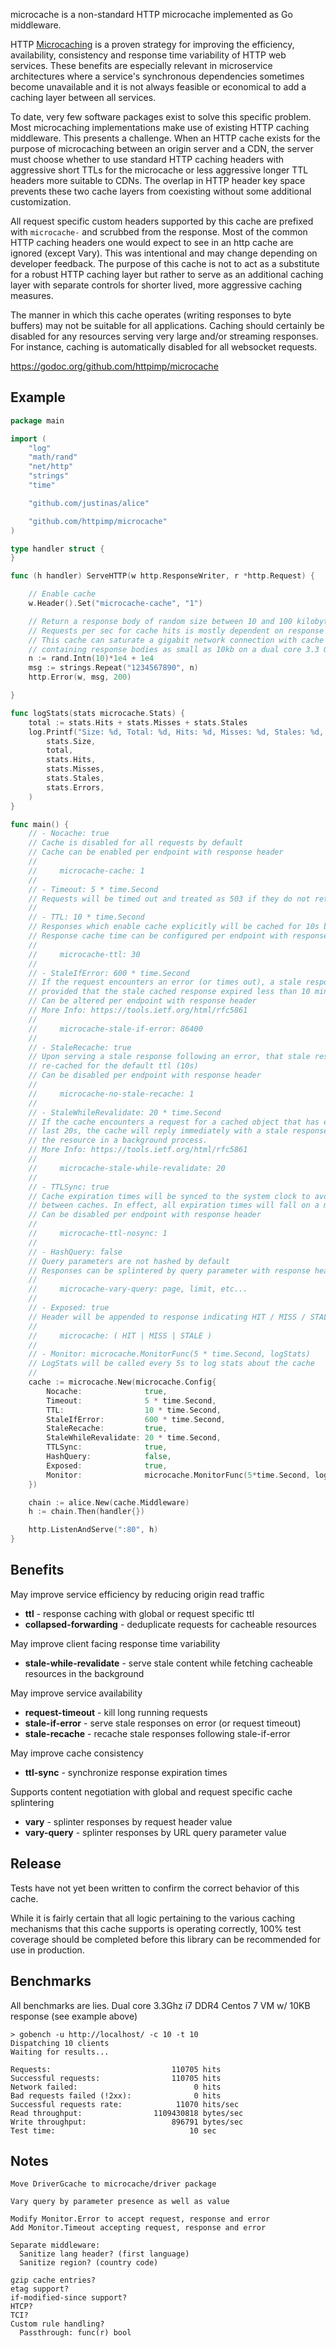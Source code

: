 microcache is a non-standard HTTP microcache implemented as Go middleware.

HTTP [Microcaching](https://www.nginx.com/blog/benefits-of-microcaching-nginx/)
is a proven strategy for improving the efficiency, availability, consistency and
response time variability of HTTP web services. These benefits are especially relevant
in microservice architectures where a service's synchronous dependencies sometimes
become unavailable and it is not always feasible or economical to add a caching layer
between all services.

To date, very few software packages exist to solve this specific problem. Most
microcaching implementations make use of existing HTTP caching middleware. This presents
a challenge. When an HTTP cache exists for the purpose of microcaching between an
origin server and a CDN, the server must choose whether to use standard HTTP caching
headers with aggressive short TTLs for the microcache or less aggressive longer TTL
headers more suitable to CDNs. The overlap in HTTP header key space prevents these two
cache layers from coexisting without some additional customization.

All request specific custom headers supported by this cache are prefixed with
```microcache-``` and scrubbed from the response. Most of the common HTTP caching
headers one would expect to see in an http cache are ignored (except Vary). This
was intentional and may change depending on developer feedback. The purpose of this
cache is not to act as a substitute for a robust HTTP caching layer but rather
to serve as an additional caching layer with separate controls for shorter lived,
more aggressive caching measures.

The manner in which this cache operates (writing responses to byte buffers) may not be
suitable for all applications. Caching should certainly be disabled for any resources
serving very large and/or streaming responses. For instance, caching is automatically
disabled for all websocket requests.

https://godoc.org/github.com/httpimp/microcache

## Example

```go
package main

import (
	"log"
	"math/rand"
	"net/http"
	"strings"
	"time"

	"github.com/justinas/alice"

	"github.com/httpimp/microcache"
)

type handler struct {
}

func (h handler) ServeHTTP(w http.ResponseWriter, r *http.Request) {

	// Enable cache
	w.Header().Set("microcache-cache", "1")

	// Return a response body of random size between 10 and 100 kilobytes
	// Requests per sec for cache hits is mostly dependent on response size
	// This cache can saturate a gigabit network connection with cache hits
	// containing response bodies as small as 10kb on a dual core 3.3 Ghz i7 VM
	n := rand.Intn(10)*1e4 + 1e4
	msg := strings.Repeat("1234567890", n)
	http.Error(w, msg, 200)

}

func logStats(stats microcache.Stats) {
	total := stats.Hits + stats.Misses + stats.Stales
	log.Printf("Size: %d, Total: %d, Hits: %d, Misses: %d, Stales: %d, Errors: %d\n",
		stats.Size,
		total,
		stats.Hits,
		stats.Misses,
		stats.Stales,
		stats.Errors,
	)
}

func main() {
	// - Nocache: true
	// Cache is disabled for all requests by default
	// Cache can be enabled per endpoint with response header
	//
	//     microcache-cache: 1
	//
	// - Timeout: 5 * time.Second
	// Requests will be timed out and treated as 503 if they do not return within 5s
	//
	// - TTL: 10 * time.Second
	// Responses which enable cache explicitly will be cached for 10s by default
	// Response cache time can be configured per endpoint with response header
	//
	//     microcache-ttl: 30
	//
	// - StaleIfError: 600 * time.Second
	// If the request encounters an error (or times out), a stale response will be returned
	// provided that the stale cached response expired less than 10 minutes ago.
	// Can be altered per endpoint with response header
	// More Info: https://tools.ietf.org/html/rfc5861
	//
	//     microcache-stale-if-error: 86400
	//
	// - StaleRecache: true
	// Upon serving a stale response following an error, that stale response will be
	// re-cached for the default ttl (10s)
	// Can be disabled per endpoint with response header
	//
	//     microcache-no-stale-recache: 1
	//
	// - StaleWhileRevalidate: 20 * time.Second
	// If the cache encounters a request for a cached object that has expired in the
	// last 20s, the cache will reply immediately with a stale response and fetch
	// the resource in a background process.
	// More Info: https://tools.ietf.org/html/rfc5861
	//
	//     microcache-stale-while-revalidate: 20
	//
	// - TTLSync: true
	// Cache expiration times will be synced to the system clock to avoid inconsistency
	// between caches. In effect, all expiration times will fall on a multiple of 10s
	// Can be disabled per endpoint with response header
	//
	//     microcache-ttl-nosync: 1
	//
	// - HashQuery: false
	// Query parameters are not hashed by default
	// Responses can be splintered by query parameter with response header
	//
	//     microcache-vary-query: page, limit, etc...
	//
	// - Exposed: true
	// Header will be appended to response indicating HIT / MISS / STALE
	//
	//     microcache: ( HIT | MISS | STALE )
	//
	// - Monitor: microcache.MonitorFunc(5 * time.Second, logStats)
	// LogStats will be called every 5s to log stats about the cache
	//
	cache := microcache.New(microcache.Config{
		Nocache:              true,
		Timeout:              5 * time.Second,
		TTL:                  10 * time.Second,
		StaleIfError:         600 * time.Second,
		StaleRecache:         true,
		StaleWhileRevalidate: 20 * time.Second,
		TTLSync:              true,
		HashQuery:            false,
		Exposed:              true,
		Monitor:              microcache.MonitorFunc(5*time.Second, logStats),
	})

	chain := alice.New(cache.Middleware)
	h := chain.Then(handler{})

	http.ListenAndServe(":80", h)
}
```

## Benefits

May improve service efficiency by reducing origin read traffic

* **ttl** - response caching with global or request specific ttl
* **collapsed-forwarding** - deduplicate requests for cacheable resources

May improve client facing response time variability

* **stale-while-revalidate** - serve stale content while fetching cacheable resources in the background

May improve service availability

* **request-timeout** - kill long running requests
* **stale-if-error** - serve stale responses on error (or request timeout)
* **stale-recache** - recache stale responses following stale-if-error

May improve cache consistency

* **ttl-sync** - synchronize response expiration times

Supports content negotiation with global and request specific cache splintering

* **vary** - splinter responses by request header value
* **vary-query** - splinter responses by URL query parameter value

## Release

Tests have not yet been written to confirm the correct behavior of this cache.

While it is fairly certain that all logic pertaining to the various caching mechanisms
that this cache supports is operating correctly, 100% test coverage should be completed
before this library can be recommended for use in production.

## Benchmarks

All benchmarks are lies. Dual core 3.3Ghz i7 DDR4 Centos 7 VM w/ 10KB response (see example above)

```
> gobench -u http://localhost/ -c 10 -t 10
Dispatching 10 clients
Waiting for results...

Requests:                           110705 hits
Successful requests:                110705 hits
Network failed:                          0 hits
Bad requests failed (!2xx):              0 hits
Successful requests rate:            11070 hits/sec
Read throughput:                1109430818 bytes/sec
Write throughput:                   896791 bytes/sec
Test time:                              10 sec
```

## Notes

```
Move DriverGcache to microcache/driver package

Vary query by parameter presence as well as value

Modify Monitor.Error to accept request, response and error
Add Monitor.Timeout accepting request, response and error

Separate middleware:
  Sanitize lang header? (first language)
  Sanitize region? (country code)

gzip cache entries?
etag support?
if-modified-since support?
HTCP?
TCI?
Custom rule handling?
  Passthrough: func(r) bool
```
